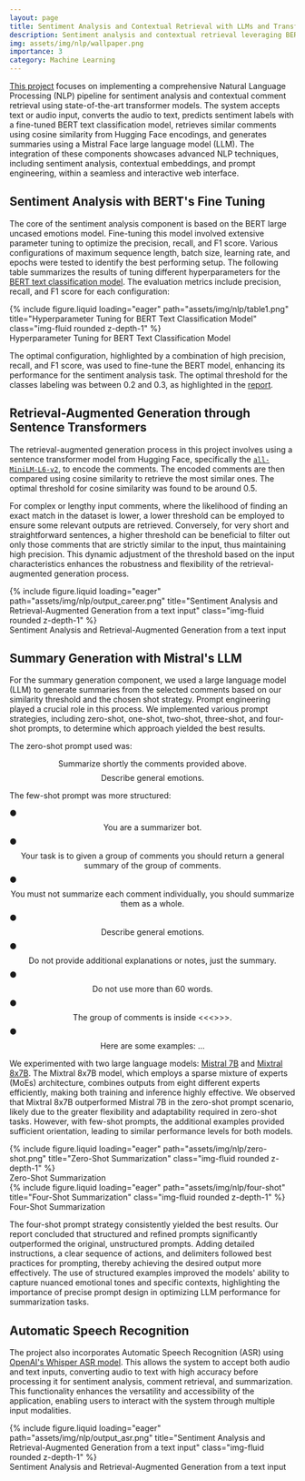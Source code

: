 ```yaml
---
layout: page
title: Sentiment Analysis and Contextual Retrieval with LLMs and Transformers
description: Sentiment analysis and contextual retrieval leveraging BERT, Hugging Face transformers, Mistral LLMs and ASR.
img: assets/img/nlp/wallpaper.png
importance: 3
category: Machine Learning
---
```


[This project](https://github.com/davidperezcarrasco/Sentiment-Analysis-and-Contextual-Retrieval-with-LLMs-and-Transformers) focuses on implementing a comprehensive Natural Language Processing (NLP) pipeline for sentiment analysis and contextual comment retrieval using state-of-the-art transformer models. The system accepts text or audio input, converts the audio to text, predicts sentiment labels with a fine-tuned BERT text classification model, retrieves similar comments using cosine similarity from Hugging Face encodings, and generates summaries using a Mistral Face large language model (LLM). The integration of these components showcases advanced NLP techniques, including sentiment analysis, contextual embeddings, and prompt engineering, within a seamless and interactive web interface.

## Sentiment Analysis with BERT's Fine Tuning

The core of the sentiment analysis component is based on the BERT large uncased emotions model. Fine-tuning this model involved extensive parameter tuning to optimize the precision, recall, and F1 score. Various configurations of maximum sequence length, batch size, learning rate, and epochs were tested to identify the best performing setup. The following table summarizes the results of tuning different hyperparameters for the [BERT text classification model](https://huggingface.co/google-bert/bert-large-uncased). The evaluation metrics include precision, recall, and F1 score for each configuration:

<div class="row justify-content-sm-center">
    <div class="col-sm-9">
        {% include figure.liquid loading="eager" path="assets/img/nlp/table1.png" title="Hyperparameter Tuning for BERT Text Classification Model" class="img-fluid rounded z-depth-1" %}
    </div>
</div>
<div class="caption">
    Hyperparameter Tuning for BERT Text Classification Model
</div>

The optimal configuration, highlighted by a combination of high precision, recall, and F1 score, was used to fine-tune the BERT model, enhancing its performance for the sentiment analysis task. The optimal threshold for the classes labeling was between 0.2 and 0.3, as highlighted in the [report](https://github.com/davidperezcarrasco/Sentiment-Analysis-and-Contextual-Retrieval-with-LLMs-and-Transformers/blob/main/NLP_Report.pdf).

## Retrieval-Augmented Generation through Sentence Transformers 

The retrieval-augmented generation process in this project involves using a sentence transformer model from Hugging Face, specifically the [`all-MiniLM-L6-v2`](https://huggingface.co/sentence-transformers/all-MiniLM-L6-v2), to encode the comments. The encoded comments are then compared using cosine similarity to retrieve the most similar ones. The optimal threshold for cosine similarity was found to be around 0.5. 

For complex or lengthy input comments, where the likelihood of finding an exact match in the dataset is lower, a lower threshold can be employed to ensure some relevant outputs are retrieved. Conversely, for very short and straightforward sentences, a higher threshold can be beneficial to filter out only those comments that are strictly similar to the input, thus maintaining high precision. This dynamic adjustment of the threshold based on the input characteristics enhances the robustness and flexibility of the retrieval-augmented generation process.

<div class="row justify-content-sm-center">
    <div class="col-sm-12">
        {% include figure.liquid loading="eager" path="assets/img/nlp/output_career.png" title="Sentiment Analysis and Retrieval-Augmented Generation from a text input" class="img-fluid rounded z-depth-1" %}
    </div>
</div>
<div class="caption">
    Sentiment Analysis and Retrieval-Augmented Generation from a text input
</div>

## Summary Generation with Mistral's LLM

For the summary generation component, we used a large language model (LLM) to generate summaries from the selected comments based on our similarity threshold and the chosen shot strategy. Prompt engineering played a crucial role in this process. We implemented various prompt strategies, including zero-shot, one-shot, two-shot, three-shot, and four-shot prompts, to determine which approach yielded the best results.

The zero-shot prompt used was:

$$\text{Summarize shortly the comments provided above.}$$
$$\text{Describe general emotions.}$$

The few-shot prompt was more structured:

● $$\text{You are a summarizer bot.}$$
● $$\text{Your task is to given a group of comments you should return a general summary of the group of comments.}$$
● $$\text{You must not summarize each comment individually, you should summarize them as a whole.}$$
● $$\text{Describe general emotions.}$$
● $$\text{Do not provide additional explanations or notes, just the summary.}$$
● $$\text{Do not use more than 60 words.}$$
● $$\text{The group of comments is inside <<<>>>.}$$
● $$\text{Here are some examples: ...}$$

We experimented with two large language models: [Mistral 7B](https://mistral.ai/news/announcing-mistral-7b/) and [Mixtral 8x7B](https://mistral.ai/news/mixtral-of-experts/). The Mixtral 8x7B model, which employs a sparse mixture of experts (MoEs) architecture, combines outputs from eight different experts efficiently, making both training and inference highly effective. We observed that Mixtral 8x7B outperformed Mistral 7B in the zero-shot prompt scenario, likely due to the greater flexibility and adaptability required in zero-shot tasks. However, with few-shot prompts, the additional examples provided sufficient orientation, leading to similar performance levels for both models.

<div class="row justify-content-sm-center">
    <div class="col-sm mt-3 mt-md-0">
        {% include figure.liquid loading="eager" path="assets/img/nlp/zero-shot.png" title="Zero-Shot Summarization" class="img-fluid rounded z-depth-1" %}
        <div class="caption">
            Zero-Shot Summarization
        </div>
    </div>
    <div class="col-sm mt-3 mt-md-0">
        {% include figure.liquid loading="eager" path="assets/img/nlp/four-shot" title="Four-Shot Summarization" class="img-fluid rounded z-depth-1" %}
        <div class="caption">
            Four-Shot Summarization
        </div>
    </div>
</div>

The four-shot prompt strategy consistently yielded the best results. Our report concluded that structured and refined prompts significantly outperformed the original, unstructured prompts. Adding detailed instructions, a clear sequence of actions, and delimiters followed best practices for prompting, thereby achieving the desired output more effectively. The use of structured examples improved the models' ability to capture nuanced emotional tones and specific contexts, highlighting the importance of precise prompt design in optimizing LLM performance for summarization tasks.

## Automatic Speech Recognition

The project also incorporates Automatic Speech Recognition (ASR) using [OpenAI's Whisper ASR model](https://openai.com/index/whisper/). This allows the system to accept both audio and text inputs, converting audio to text with high accuracy before processing it for sentiment analysis, comment retrieval, and summarization. This functionality enhances the versatility and accessibility of the application, enabling users to interact with the system through multiple input modalities.

<div class="row justify-content-sm-center">
    <div class="col-sm-12">
        {% include figure.liquid loading="eager" path="assets/img/nlp/output_asr.png" title="Sentiment Analysis and Retrieval-Augmented Generation from a text input" class="img-fluid rounded z-depth-1" %}
    </div>
</div>
<div class="caption">
    Sentiment Analysis and Retrieval-Augmented Generation from a text input
</div>
